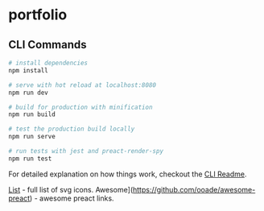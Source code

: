 # portfolio

## CLI Commands

``` bash
# install dependencies
npm install

# serve with hot reload at localhost:8080
npm run dev

# build for production with minification
npm run build

# test the production build locally
npm run serve

# run tests with jest and preact-render-spy 
npm run test
```

For detailed explanation on how things work, checkout the [CLI Readme](https://github.com/developit/preact-cli/blob/master/README.md).


[List](https://github.com/ForsakenHarmony/preact-feather/tree/master/src/icons) - full list of svg icons.
Awesome](https://github.com/ooade/awesome-preact) - awesome preact links.